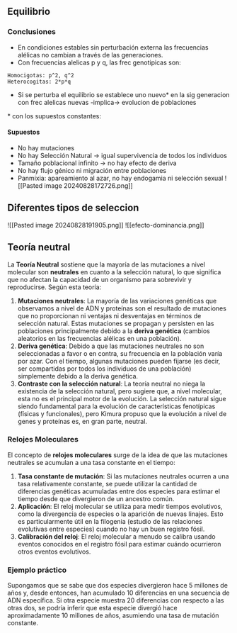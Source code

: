 ## Equilibrio
### Conclusiones
- En condiciones estables sin perturbación externa las frecuencias alélicas no cambian a través de las generaciones.
- Con frecuencias alelicas p y q, las frec genotipicas son:
```
Homocigotas: p^2, q^2
Heterocogitas: 2*p*q
```
- Si se perturba el equilibrio se establece uno nuevo\* en la sig generacion con frec alelicas nuevas -implica-> evolucion de poblaciones

\* con los supuestos constantes:
#### Supuestos
- No hay mutaciones
- No hay Selección Natural -> igual supervivencia de todos los individuos
- Tamaño poblacional infinito -> no hay efecto de deriva
- No hay flujo génico ni migración entre poblaciones
- Panmixia: apareamiento al azar, no hay endogamia ni selección sexual
![[Pasted image 20240828172726.png]]
## Diferentes tipos de seleccion
![[Pasted image 20240828191905.png]]
![[efecto-dominancia.png]]
## Teoría neutral
La **Teoría Neutral** sostiene que la mayoría de las mutaciones a nivel molecular son **neutrales** en cuanto a la selección natural, lo que significa que no afectan la capacidad de un organismo para sobrevivir y reproducirse. Según esta teoría:

1. **Mutaciones neutrales**: La mayoría de las variaciones genéticas que observamos a nivel de ADN y proteínas son el resultado de mutaciones que no proporcionan ni ventajas ni desventajas en términos de selección natural. Estas mutaciones se propagan y persisten en las poblaciones principalmente debido a la **deriva genética** (cambios aleatorios en las frecuencias alélicas en una población).
2. **Deriva genética**: Debido a que las mutaciones neutrales no son seleccionadas a favor o en contra, su frecuencia en la población varía por azar. Con el tiempo, algunas mutaciones pueden fijarse (es decir, ser compartidas por todos los individuos de una población) simplemente debido a la deriva genética.
3. **Contraste con la selección natural**: La teoría neutral no niega la existencia de la selección natural, pero sugiere que, a nivel molecular, esta no es el principal motor de la evolución. La selección natural sigue siendo fundamental para la evolución de características fenotípicas (físicas y funcionales), pero Kimura propuso que la evolución a nivel de genes y proteínas es, en gran parte, neutral.
### Relojes Moleculares

El concepto de **relojes moleculares** surge de la idea de que las mutaciones neutrales se acumulan a una tasa constante en el tiempo:

1. **Tasa constante de mutación**: Si las mutaciones neutrales ocurren a una tasa relativamente constante, se puede utilizar la cantidad de diferencias genéticas acumuladas entre dos especies para estimar el tiempo desde que divergieron de un ancestro común.
2. **Aplicación**: El reloj molecular se utiliza para medir tiempos evolutivos, como la divergencia de especies o la aparición de nuevas linajes. Esto es particularmente útil en la filogenia (estudio de las relaciones evolutivas entre especies) cuando no hay un buen registro fósil.
3. **Calibración del reloj**: El reloj molecular a menudo se calibra usando eventos conocidos en el registro fósil para estimar cuándo ocurrieron otros eventos evolutivos.
### Ejemplo práctico

Supongamos que se sabe que dos especies divergieron hace 5 millones de años y, desde entonces, han acumulado 10 diferencias en una secuencia de ADN específica. Si otra especie muestra 20 diferencias con respecto a las otras dos, se podría inferir que esta especie divergió hace aproximadamente 10 millones de años, asumiendo una tasa de mutación constante.